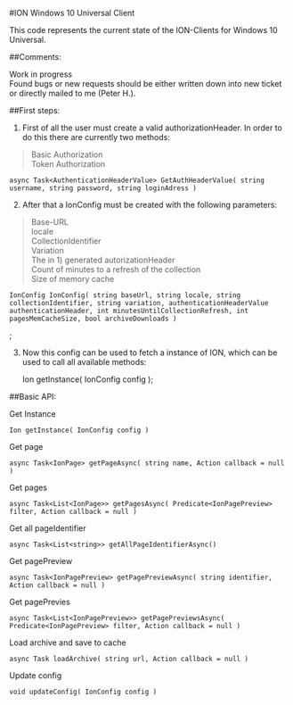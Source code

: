 #ION Windows 10 Universal Client

This code represents the current state of the ION-Clients for Windows 10 Universal. 

##Comments:

Work in progress <br>
Found bugs or new requests should be either written down into new ticket or directly mailed to me (Peter H.). 


##First steps:

1) First of all the user must create a valid authorizationHeader. In order to do this there are currently two methods:
> Basic Authorization <br>
Token Authorization

    async Task<AuthenticationHeaderValue> GetAuthHeaderValue( string username, string password, string loginAdress )

2) After that a IonConfig must be created with the following parameters:
>Base-URL <br>
locale <br>
CollectionIdentifier <br>
Variation <br>
The in 1) generated autorizationHeader <br>
Count of minutes to a refresh of the collection <br>
Size of memory cache

    IonConfig IonConfig( string baseUrl, string locale, string collectionIdentifier, string variation, authenticationHeaderValue authenticationHeader, int minutesUntilCollectionRefresh, int pagesMemCacheSize, bool archiveDownloads )
;


3) Now this config can be used to fetch a instance of ION, which can be used to call all available methods:

    Ion getInstance( IonConfig config );




##Basic API:

Get Instance

    Ion getInstance( IonConfig config )

Get page

    async Task<IonPage> getPageAsync( string name, Action callback = null )


Get pages

    async Task<List<IonPage>> getPagesAsync( Predicate<IonPagePreview> filter, Action callback = null )


Get all pageIdentifier

    async Task<List<string>> getAllPageIdentifierAsync()

Get pagePreview

    async Task<IonPagePreview> getPagePreviewAsync( string identifier, Action callback = null )

Get pagePrevies

    async Task<List<IonPagePreview>> getPagePreviewsAsync( Predicate<IonPagePreview> filter, Action callback = null )

Load archive and save to cache

    async Task loadArchive( string url, Action callback = null )

Update config

    void updateConfig( IonConfig config )

